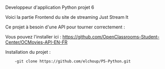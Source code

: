 Developpeur d'application Python projet 6

Voici la partie Frontend du site de streaming Just Stream It

Ce projet à besoin d'une API pour tourner correctement : 

Vous pouvez l'installer ici : https://github.com/OpenClassrooms-Student-Center/OCMovies-API-EN-FR

Installation du projet : 

        -git clone https://github.com/elchoup/P5-Python.git